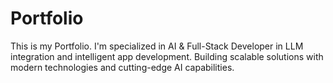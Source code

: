 # Portfolio
This is my Portfolio. I'm specialized in AI &amp; Full-Stack Developer in LLM integration and intelligent app development. Building scalable solutions with modern technologies and cutting-edge AI capabilities.

